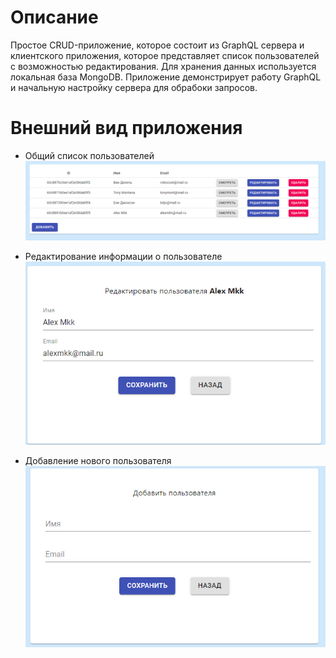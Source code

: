 # Описание
Простое CRUD-приложение, которое состоит из GraphQL сервера и клиентского приложения, которое представляет список пользователей с возможностью редактирования.
Для хранения данных используется локальная база MongoDB.
Приложение демонстрирует работу GraphQL и начальную настройку сервера для обрабоки запросов.

# Внешний вид приложения
* Общий список пользователей<br>
![alt text](screenshots/users.png "Общий список пользователей")

* Редактирование информации о пользователе<br>
![alt text](screenshots/edit-user.png "Редактирование информации о пользователе")

* Добавление нового пользователя<br>
![alt text](screenshots/add-user.png "Добавление нового пользователя")
